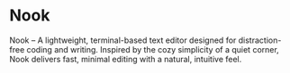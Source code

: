 # Nook
Nook – A lightweight, terminal-based text editor designed for distraction-free coding and writing. Inspired by the cozy simplicity of a quiet corner, Nook delivers fast, minimal editing with a natural, intuitive feel.
